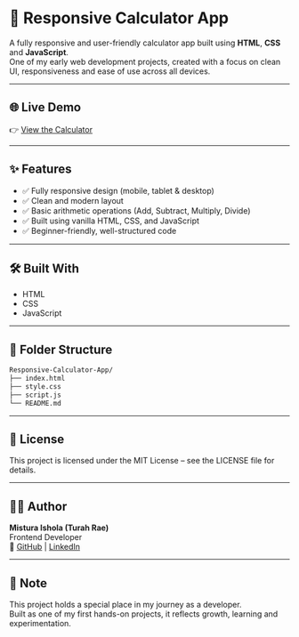 # 🧮 Responsive Calculator App

A fully responsive and user-friendly calculator app built using **HTML**, **CSS** and **JavaScript**.  
One of my early web development projects, created with a focus on clean UI, responsiveness and ease of use across all devices.

---

## 🌐 Live Demo

👉 [View the Calculator](https://turahrae.github.io/Responsive-Calculator-App/)

---

## ✨ Features

- ✅ Fully responsive design (mobile, tablet & desktop)  
- ✅ Clean and modern layout  
- ✅ Basic arithmetic operations (Add, Subtract, Multiply, Divide)  
- ✅ Built using vanilla HTML, CSS, and JavaScript  
- ✅ Beginner-friendly, well-structured code

---

## 🛠️ Built With

- HTML  
- CSS  
- JavaScript  

---

## 📁 Folder Structure

```bash
Responsive-Calculator-App/
├── index.html
├── style.css
├── script.js
└── README.md
```

---

## 📌 License

This project is licensed under the MIT License – see the LICENSE file for details.

---

## 👩‍💻 Author

**Mistura Ishola (Turah Rae)**  
Frontend Developer  
🔗 [GitHub](https://github.com/TurahRae) | [LinkedIn](https://www.linkedin.com/in/mistura-ishola-8ab987140)

---

## 💖 Note

This project holds a special place in my journey as a developer.  
Built as one of my first hands-on projects, it reflects growth, learning and experimentation.
